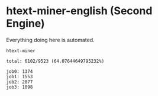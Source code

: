 # htext-miner-english (Second Engine)

Everything doing here is automated.

```
htext-miner

total: 6102/9523 (64.07644649795232%)

job0: 1374
job1: 1553
job2: 2077
job3: 1098
```